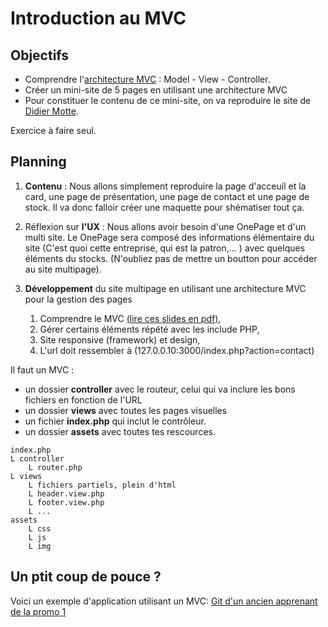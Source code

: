 # Introduction au MVC

## Objectifs

- Comprendre l'[architecture MVC](https://en.wikipedia.org/wiki/Model%E2%80%93view%E2%80%93controller) : Model - View - Controller.
- Créer un mini-site de 5 pages en utilisant une architecture MVC
- Pour constituer le contenu de ce mini-site, on va reproduire le site de [Didier Motte](https://didiermotte.be/).

Exercice à faire seul.

## Planning

1. **Contenu** : Nous allons simplement reproduire la page d'acceuil et la card, une page de présentation, une page de contact et une page de stock. Il va donc falloir créer une maquette pour shématiser tout ça.

2. Réflexion sur **l'UX** : Nous allons avoir besoin d'une OnePage et d'un multi site. Le OnePage sera composé des informations élémentaire du site (C'est quoi cette entreprise, qui est la patron,... ) avec quelques éléments du stocks. (N'oubliez pas de mettre un boutton pour accéder au site multipage).

3. **Développement** du site multipage en utilisant une architecture MVC pour la gestion des pages  
	1. Comprendre le MVC [(lire ces slides en pdf)](https://github.com/becodeorg/Turing-promo-4/blob/master/parcours/4-MVC/MVC.pdf),
	2. Gérer certains éléments répété avec les include PHP,
	3. Site responsive (framework) et design,
	4. L'url doit ressembler à (127.0.0.10:3000/index.php?action=contact)

Il faut un MVC :

- un dossier **controller** avec le routeur, celui qui va inclure les bons fichiers en fonction de l'URL
- un dossier **views** avec toutes les pages visuelles
- un fichier **index.php** qui inclut le contrôleur.
- un dossier **assets** avec toutes tes rescources.

```
index.php
L controller
	L router.php
L views
	L fichiers partiels, plein d'html
	L header.view.php
	L footer.view.php
	L ...
assets
	L css
	L js
	L img
```

## Un ptit coup de pouce ?

Voici un exemple d'application utilisant un MVC:
[Git d'un ancien apprenant de la promo 1](https://github.com/ModjoInc/12-MVC/tree/master/AppMVC)
